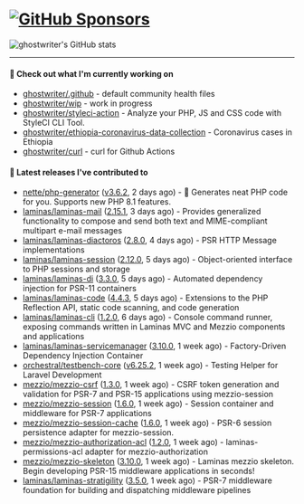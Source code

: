 # [![GitHub Sponsors](https://img.shields.io/github/sponsors/ghostwriter?label=Sponsors&style=flat-square&logo=GitHub%20Sponsors)](https://github.com/sponsors/ghostwriter)

![ghostwriter's GitHub stats](https://github-readme-stats.vercel.app/api?username=ghostwriter&show_icons=true&count_private=true&hide_title=true&hide_rank=true&icon_color=333)

---

#### 🌱 Check out what I'm currently working on

- [ghostwriter/.github](https://github.com/ghostwriter/.github) - default community health files
- [ghostwriter/wip](https://github.com/ghostwriter/wip) - work in progress
- [ghostwriter/styleci-action](https://github.com/ghostwriter/styleci-action) - Analyze your PHP, JS and CSS code with StyleCI CLI Tool.
- [ghostwriter/ethiopia-coronavirus-data-collection](https://github.com/ghostwriter/ethiopia-coronavirus-data-collection) - Coronavirus cases in Ethiopia
- [ghostwriter/curl](https://github.com/ghostwriter/curl) - curl for Github Actions

#### 🔭 Latest releases I've contributed to

- [nette/php-generator](https://github.com/nette/php-generator) ([v3.6.2](https://github.com/nette/php-generator/releases/tag/v3.6.2), 2 days ago) - 🐘 Generates neat PHP code for you. Supports new PHP 8.1 features.
- [laminas/laminas-mail](https://github.com/laminas/laminas-mail) ([2.15.1](https://github.com/laminas/laminas-mail/releases/tag/2.15.1), 3 days ago) - Provides generalized functionality to compose and send both text and MIME-compliant multipart e-mail messages
- [laminas/laminas-diactoros](https://github.com/laminas/laminas-diactoros) ([2.8.0](https://github.com/laminas/laminas-diactoros/releases/tag/2.8.0), 4 days ago) - PSR HTTP Message implementations
- [laminas/laminas-session](https://github.com/laminas/laminas-session) ([2.12.0](https://github.com/laminas/laminas-session/releases/tag/2.12.0), 5 days ago) - Object-oriented interface to PHP sessions and storage
- [laminas/laminas-di](https://github.com/laminas/laminas-di) ([3.3.0](https://github.com/laminas/laminas-di/releases/tag/3.3.0), 5 days ago) - Automated dependency injection for PSR-11 containers
- [laminas/laminas-code](https://github.com/laminas/laminas-code) ([4.4.3](https://github.com/laminas/laminas-code/releases/tag/4.4.3), 5 days ago) - Extensions to the PHP Reflection API, static code scanning, and code generation
- [laminas/laminas-cli](https://github.com/laminas/laminas-cli) ([1.2.0](https://github.com/laminas/laminas-cli/releases/tag/1.2.0), 6 days ago) - Console command runner, exposing commands written in Laminas MVC and Mezzio components and applications
- [laminas/laminas-servicemanager](https://github.com/laminas/laminas-servicemanager) ([3.10.0](https://github.com/laminas/laminas-servicemanager/releases/tag/3.10.0), 1 week ago) - Factory-Driven Dependency Injection Container
- [orchestral/testbench-core](https://github.com/orchestral/testbench-core) ([v6.25.2](https://github.com/orchestral/testbench-core/releases/tag/v6.25.2), 1 week ago) - Testing Helper for Laravel Development
- [mezzio/mezzio-csrf](https://github.com/mezzio/mezzio-csrf) ([1.3.0](https://github.com/mezzio/mezzio-csrf/releases/tag/1.3.0), 1 week ago) - CSRF token generation and validation for PSR-7 and PSR-15 applications using mezzio-session
- [mezzio/mezzio-session](https://github.com/mezzio/mezzio-session) ([1.6.0](https://github.com/mezzio/mezzio-session/releases/tag/1.6.0), 1 week ago) - Session container and middleware for PSR-7 applications
- [mezzio/mezzio-session-cache](https://github.com/mezzio/mezzio-session-cache) ([1.6.0](https://github.com/mezzio/mezzio-session-cache/releases/tag/1.6.0), 1 week ago) - PSR-6 session persistence adapter for mezzio-session.
- [mezzio/mezzio-authorization-acl](https://github.com/mezzio/mezzio-authorization-acl) ([1.2.0](https://github.com/mezzio/mezzio-authorization-acl/releases/tag/1.2.0), 1 week ago) - laminas-permissions-acl adapter for mezzio-authorization
- [mezzio/mezzio-skeleton](https://github.com/mezzio/mezzio-skeleton) ([3.10.0](https://github.com/mezzio/mezzio-skeleton/releases/tag/3.10.0), 1 week ago) - Laminas mezzio skeleton. Begin developing PSR-15 middleware applications in seconds!
- [laminas/laminas-stratigility](https://github.com/laminas/laminas-stratigility) ([3.5.0](https://github.com/laminas/laminas-stratigility/releases/tag/3.5.0), 1 week ago) - PSR-7 middleware foundation for building and dispatching middleware pipelines
